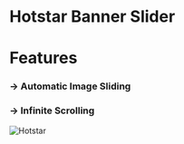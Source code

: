 # Hotstar Banner Slider

# Features
### -> Automatic Image Sliding
### -> Infinite Scrolling

![Hotstar](https://user-images.githubusercontent.com/42198187/120287792-36547e00-c2dd-11eb-8c16-ba9d6ddee2f0.png)
